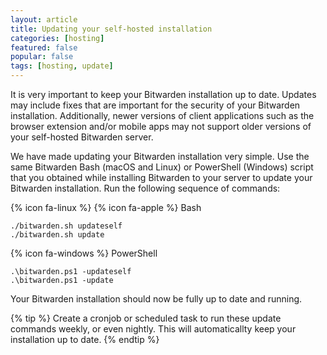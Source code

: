 ```yaml
---
layout: article
title: Updating your self-hosted installation
categories: [hosting]
featured: false
popular: false
tags: [hosting, update]
---
```


It is very important to keep your Bitwarden installation up to date. Updates may include fixes that are important for the security of your Bitwarden installation. Additionally, newer versions of client applications such as the browser extension and/or mobile apps may not support older versions of your self-hosted Bitwarden server. 

We have made updating your Bitwarden installation very simple. Use the same Bitwarden Bash (macOS and Linux) or PowerShell (Windows) script that you obtained while installing Bitwarden to your server to update your Bitwarden installation. Run the following sequence of commands:

{% icon fa-linux %} {% icon fa-apple %} Bash

    ./bitwarden.sh updateself
    ./bitwarden.sh update

{% icon fa-windows %} PowerShell

    .\bitwarden.ps1 -updateself
    .\bitwarden.ps1 -update

Your Bitwarden installation should now be fully up to date and running.

{% tip %}
Create a cronjob or scheduled task to run these update commands weekly, or even nightly. This will automaticallty keep your installation up to date.
{% endtip %}
